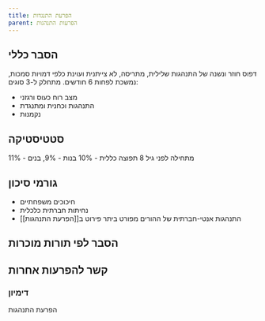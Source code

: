 ```yaml
---
title: הפרעת התנגדות
parent: הפרעות התנהגות
---
```


## הסבר כללי 
דפוס חוזר ונשנה של התנהגות שלילית, מתריסה, לא צייתנית ועוינת כלפי דמויות סמכות, נמשכת לפחות 6 חודשים.
מתחלק ל-3 סוגים:
* מצב רוח כעוס ורגזני
* התנהגות וכחנית ומתנגדת
* נקמנות
## סטטיסטיקה
מתחילה לפני גיל 8
תפוצה כללית - 10%
בנות - 9%, בנים - 11%
## גורמי סיכון
* חיכוכים משפחתיים
* נחיתות חברתית כלכלית
* התנהגות אנטי-חברתית של ההורים
מפורט ביתר פירוט ב[[הפרעת התנהגות]]
## הסבר לפי תורות מוכרות

## קשר להפרעות אחרות
### דימיון
הפרעת התנהגות




<script src="https://utteranc.es/client.js"
        repo="AdiShamir/AdiShamir.github.io"
        issue-term="pathname"
        label="comment"
        theme="github-dark"
        crossorigin="anonymous"
        async>
</script>
